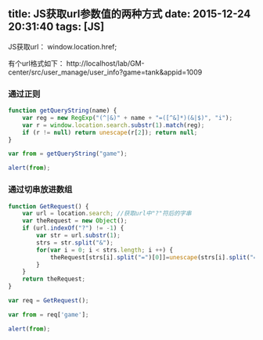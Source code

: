 title: JS获取url参数值的两种方式
date: 2015-12-24 20:31:40
tags: [JS]
---

JS获取url：
	window.location.href;
	
有个url格式如下：
http://localhost/lab/GM-center/src/user_manage/user_info?game=tank&appid=1009

### 通过正则
```js
function getQueryString(name) {
	var reg = new RegExp("(^|&)" + name + "=([^&]*)(&|$)", "i");
	var r = window.location.search.substr(1).match(reg);
	if (r != null) return unescape(r[2]); return null;
}

var from = getQueryString("game");

alert(from);
```

### 通过切串放进数组
```js
function GetRequest() { 
	var url = location.search; //获取url中"?"符后的字串 
	var theRequest = new Object(); 
	if (url.indexOf("?") != -1) {
		var str = url.substr(1); 
		strs = str.split("&"); 
		for(var i = 0; i < strs.length; i ++) {
			theRequest[strs[i].split("=")[0]]=unescape(strs[i].split("=")[1]); 
		} 
	} 
	return theRequest; 
} 

var req = GetRequest(); 

var from = req['game'];

alert(from);
```
